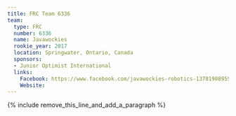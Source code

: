 ```yaml
---
title: FRC Team 6336
team:
  type: FRC
  number: 6336
  name: Javawockies
  rookie_year: 2017
  location: Springwater, Ontario, Canada
  sponsors:
  - Junior Optimist International
  links:
    Facebook: https://www.facebook.com/javawockies-robotics-1378190895554976
    Website:
---
```


{% include remove_this_line_and_add_a_paragraph %}